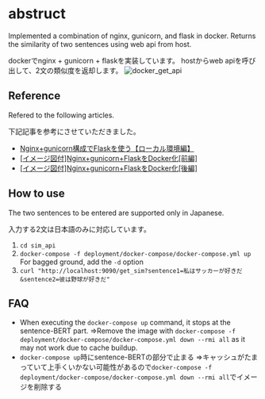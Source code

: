 # abstruct
Implemented a combination of nginx, gunicorn, and flask in docker.
Returns the similarity of two sentences using web api from host.

dockerでnginx + gunicorn + flaskを実装しています。
hostからweb apiを呼び出して、2文の類似度を返却します。
![docker_get_api](https://user-images.githubusercontent.com/53368783/185090118-dc0b3f71-a38e-4f19-afe3-d2cc65815aa4.gif)

## Reference
Refered to the following articles.

下記記事を参考にさせていただきました。

* [Nginx+gunicorn構成でFlaskを使う【ローカル環境編】](https://qiita.com/mintak21/items/eeba4654a0db21abcb1c)
* [[イメージ図付]Nginx+gunicorn+FlaskをDocker化[前編]](https://qiita.com/mintak21/items/d956389ee9338e6c0fe0)
* [[イメージ図付]Nginx+gunicorn+FlaskをDocker化[後編]](https://qiita.com/mintak21/items/00a13e3699588c72b965)

## How to use
The two sentences to be entered are supported only in Japanese.

入力する2文は日本語のみに対応しています。

1. `cd sim_api`
2. `docker-compose -f deployment/docker-compose/docker-compose.yml up` For bagged ground, add the `-d` option
3. `curl "http://localhost:9090/get_sim?sentence1=私はサッカーが好きだ&sentence2=彼は野球が好きだ"`

## FAQ
* When executing the `docker-compose up` command, it stops at the sentence-BERT part.
⇒Remove the image with `docker-compose -f deployment/docker-compose/docker-compose.yml down --rmi all` as it may not work due to cache buildup.
* `docker-compose up`時にsentence-BERTの部分で止まる
⇒キャッシュがたまっていて上手くいかない可能性があるので`docker-compose -f deployment/docker-compose/docker-compose.yml down --rmi all`でイメージを削除する

